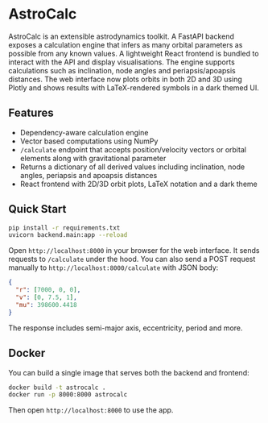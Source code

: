 # AstroCalc


AstroCalc is an extensible astrodynamics toolkit. A FastAPI backend exposes a calculation engine that infers as many orbital parameters as possible from any known values. A lightweight React frontend is bundled to interact with the API and display visualisations. The engine supports calculations such as inclination, node angles and periapsis/apoapsis distances. The web interface now plots orbits in both 2D and 3D using Plotly and shows results with LaTeX-rendered symbols in a dark themed UI.


## Features
- Dependency-aware calculation engine
- Vector based computations using NumPy
- `/calculate` endpoint that accepts position/velocity vectors or orbital elements along with gravitational parameter
- Returns a dictionary of all derived values including inclination, node angles, periapsis and apoapsis distances
- React frontend with 2D/3D orbit plots, LaTeX notation and a dark theme

## Quick Start
```bash
pip install -r requirements.txt
uvicorn backend.main:app --reload
```
Open `http://localhost:8000` in your browser for the web interface. It sends requests to `/calculate` under the hood. You can also send a POST request manually to `http://localhost:8000/calculate` with JSON body:
```json
{
  "r": [7000, 0, 0],
  "v": [0, 7.5, 1],
  "mu": 398600.4418
}
```
The response includes semi-major axis, eccentricity, period and more.

## Docker
You can build a single image that serves both the backend and frontend:
```bash
docker build -t astrocalc .
docker run -p 8000:8000 astrocalc
```
Then open `http://localhost:8000` to use the app.

